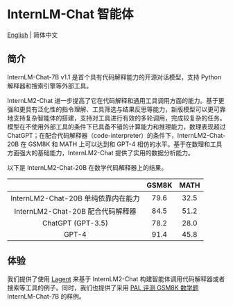 # InternLM-Chat 智能体

[English](README.md) | 简体中文

## 简介

InternLM-Chat-7B v1.1 是首个具有代码解释能力的开源对话模型，支持 Python 解释器和搜索引擎等外部工具。

InternLM2-Chat 进一步提高了它在代码解释和通用工具调用方面的能力。基于更强和更具有泛化性的指令理解、工具筛选与结果反思等能力，新版模型可以更可靠地支持复杂智能体的搭建，支持对工具进行有效的多轮调用，完成较复杂的任务。模型在不使用外部工具的条件下已具备不错的计算能力和推理能力，数理表现超过 ChatGPT；在配合代码解释器（code-interpreter）的条件下，InternLM2-Chat-20B 在 GSM8K 和 MATH 上可以达到和 GPT-4 相仿的水平。基于在数理和工具方面强大的基础能力，InternLM2-Chat 提供了实用的数据分析能力。

以下是 InternLM2-Chat-20B 在数学代码解释器上的结果。

|       | GSM8K | MATH |
| :---: | :---: | :--: |
| InternLM2-Chat-20B 单纯依靠内在能力 | 79.6 | 32.5 |
| InternLM2-Chat-20B 配合代码解释器  | 84.5 | 51.2 |
| ChatGPT (GPT-3.5) | 78.2 | 28.0 |
| GPT-4 | 91.4 | 45.8 |

## 体验

我们提供了使用 [Lagent](lagent_zh-CN.md) 来基于 InternLM2-Chat 构建智能体调用代码解释器或者搜索等工具的例子。同时，我们也提供了采用 [PAL 评测 GSM8K 数学题](pal_inference_zh-CN.md) InternLM-Chat-7B 的样例。
